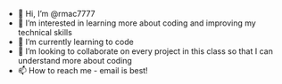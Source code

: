 - 👋 Hi, I’m @rmac7777
- 👀 I’m interested in learning more about coding and improving my technical skills
- 🌱 I’m currently learning to code
- 💞️ I’m looking to collaborate on every project in this class so that I can understand more about coding
- 📫 How to reach me - email is best!

<!---
rmac7777/rmac7777 is a ✨ special ✨ repository because its `README.md` (this file) appears on your GitHub profile.
You can click the Preview link to take a look at your changes.
--->
